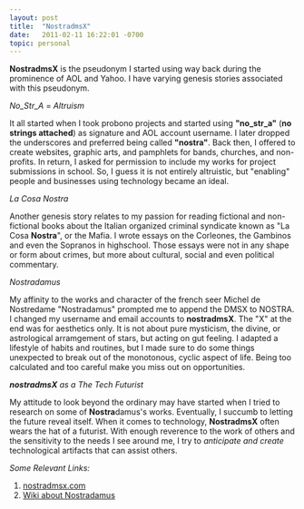 ```yaml
---
layout: post
title:  "NostradmsX"
date:   2011-02-11 16:22:01 -0700
topic: personal
---
```

**NostradmsX** is the pseudonym I started using way back during the prominence of AOL and Yahoo. I have varying genesis stories associated with this pseudonym. 

_No_Str_A_ = *Altruism*

It all started when I took probono projects and started using **"no_str_a"** (__no strings attached__) as signature and AOL account username. I later dropped the underscores and preferred being called **"nostra"**. Back then, I offered to create websites, graphic arts, and pamphlets for bands, churches, and non-profits. In return, I asked for permission to include my works for project submissions in school. So, I guess it is not entirely altruistic, but "enabling" people and businesses using technology became an ideal.

_La Cosa Nostra_

Another genesis story relates to my passion for reading fictional and non-fictional books about the Italian organized criminal syndicate known as "La Cosa **Nostra**", or the Mafia. I wrote essays on the Corleones, the Gambinos and even the Sopranos in highschool. Those essays were not in any shape or form about crimes, but more about cultural, social and even political commentary. 

_Nostradamus_

My affinity to the works and character of the french seer Michel de Nostredame "Nostradamus" prompted me to append the DMSX to NOSTRA. I changed my username and email accounts to **nostradmsX**. The "X" at the end was for aesthetics only. It is not about pure mysticism, the divine, or astrological arramgement of stars, but acting on gut feeling. I adapted a lifestyle of habits and routines, but I made sure to do some things unexpected to break out of the monotonous, cyclic aspect of life. Being too calculated and too careful make you miss out on opportunities.

_**nostradmsX** as a The Tech Futurist_

My attitude to look beyond the ordinary may have started when I tried to research on some of **Nostra**damus's works. Eventually, I succumb to letting the future reveal itself. When it comes to technology, **NostradmsX** often wears the hat of a futurist. With enough reverence to the work of others and the sensitivity to the needs I see around me, I try to _anticipate and create_ technological artifacts that can assist others.

*Some Relevant Links:*
1. [nostradmsx.com](http://www.nostradmsx.com)
2. [Wiki about Nostradamus](https://en.wikipedia.org/wiki/Nostradamus)

